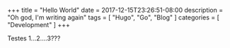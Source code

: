 +++
title = "Hello World"
date = 2017-12-15T23:26:51-08:00
description = "Oh god, I'm writing again"
tags = [ "Hugo", "Go", "Blog" ]
categories = [ "Development" ]
+++

Testes 1...2....3???
